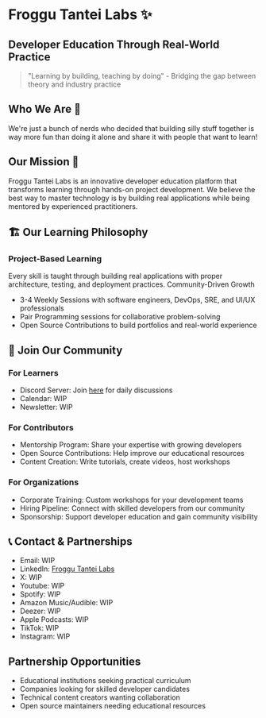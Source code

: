 # Froggu Tantei Labs ✨

## Developer Education Through Real-World Practice
> "Learning by building, teaching by doing" - Bridging the gap between theory and industry practice
## Who We Are 🌟

We're just a bunch of nerds who decided that building silly stuff together is way more fun than doing it alone and share it with people that want to learn!

## Our Mission 🚀
Froggu Tantei Labs is an innovative developer education platform that transforms learning through hands-on project development. We believe the best way to master technology is by building real applications while being mentored by experienced practitioners.

## 🏗️ Our Learning Philosophy
### Project-Based Learning
Every skill is taught through building real applications with proper architecture, testing, and deployment practices.
Community-Driven Growth

- 3-4 Weekly Sessions with software engineers, DevOps, SRE, and UI/UX professionals
- Pair Programming sessions for collaborative problem-solving
- Open Source Contributions to build portfolios and real-world experience

## 🌟 Join Our Community

### For Learners

- Discord Server: Join [here](https://discord.gg/RTYQYu66z7) for daily discussions
- Calendar: WIP
- Newsletter: WIP

### For Contributors

- Mentorship Program: Share your expertise with growing developers
- Open Source Contributions: Help improve our educational resources
- Content Creation: Write tutorials, create videos, host workshops

### For Organizations

- Corporate Training: Custom workshops for your development teams
- Hiring Pipeline: Connect with skilled developers from our community
- Sponsorship: Support developer education and gain community visibility


## 📞 Contact & Partnerships

- Email: WIP
- LinkedIn: [Froggu Tantei Labs](https://www.linkedin.com/company/froggu-tantei-labs/?viewAsMember=true)
- X: WIP
- Youtube: WIP
- Spotify: WIP
- Amazon Music/Audible: WIP
- Deezer: WIP
- Apple Podcasts: WIP
- TikTok: WIP
- Instagram: WIP

## Partnership Opportunities

- Educational institutions seeking practical curriculum
- Companies looking for skilled developer candidates
- Technical content creators wanting collaboration
- Open source maintainers needing educational resources
